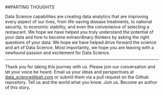 ##PARTING THOUGHTS  
Data Science capabilities are creating data analytics that are improving every aspect of our lives, from life-saving disease treatments, to national security, to economic stability, and even the convenience of selecting a restaurant. We hope we have helped you truly understand the potential of your data and how to become extraordinary thinkers by asking the right questions of your data. We hope we have helped drive forward the science and art of Data Science. Most importantly, we hope you are leaving with a newfound passion and excitement for Data Science.----
Thank you for taking this journey with us. Please join our conversation and let your voice be heard. Email us your ideas and perspectives at data_science@bah.com or submit them via a pull request on the Github repository.Tell us and the world what you know. Join us. Become an author of this story.